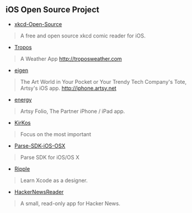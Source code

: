 ## iOS Open Source Project

* [xkcd-Open-Source](https://github.com/mamaral/xkcd-Open-Source)
> A free and open source xkcd comic reader for iOS.

* [Tropos](https://github.com/thoughtbot/Tropos)
> A Weather App http://troposweather.com

* [eigen](https://github.com/artsy/eigen)
> The Art World in Your Pocket or Your Trendy Tech Company's Tote, Artsy's iOS app. http://iphone.artsy.net

* [energy](https://github.com/artsy/energy)
> Artsy Folio, The Partner iPhone / iPad app.

* [KirKos](https://github.com/RuiAAPeres/KirKos)
> Focus on the most important

* [Parse-SDK-iOS-OSX](https://github.com/ParsePlatform/Parse-SDK-iOS-OSX)
> Parse SDK for iOS/OS X

* [Ripple](https://github.com/MengTo/Ripple)
> Learn Xcode as a designer.

* [HackerNewsReader](https://github.com/rnystrom/HackerNewsReader)
> A small, read-only app for Hacker News.
